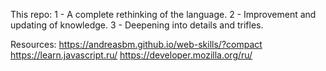 This repo:
1 - A complete rethinking of the language.
2 - Improvement and updating of knowledge. 
3 - Deepening into details and trifles.

Resources: 
https://andreasbm.github.io/web-skills/?compact
https://learn.javascript.ru/
https://developer.mozilla.org/ru/